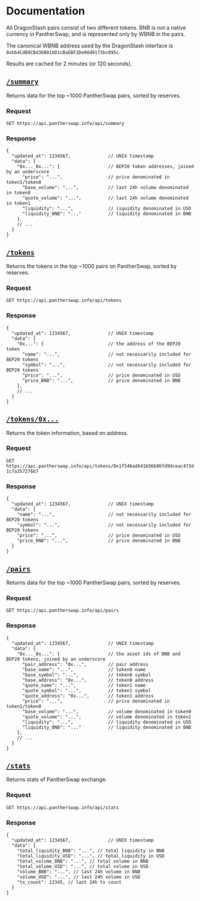 # Documentation

All DragonStash pairs consist of two different tokens. BNB is not a native currency in PantherSwap, and is represented only by WBNB in the pairs. 

The canonical WBNB address used by the DragonStash interface is `0xbb4CdB9CBd36B01bD1cBaEBF2De08d9173bc095c`.

Results are cached for 2 minutes (or 120 seconds).

## [`/summary`](https://api.pantherswap.info/api/summary)

Returns data for the top ~1000 PantherSwap pairs, sorted by reserves. 

### Request

`GET https://api.pantherswap.info/api/summary`

### Response

```json5
{
  "updated_at": 1234567,              // UNIX timestamp
  "data": {
    "0x..._0x...": {                  // BEP20 token addresses, joined by an underscore
      "price": "...",                 // price denominated in token1/token0
      "base_volume": "...",           // last 24h volume denominated in token0
      "quote_volume": "...",          // last 24h volume denominated in token1
      "liquidity": "...",             // liquidity denominated in USD
      "liquidity_BNB": "..."          // liquidity denominated in BNB
    },
    // ...
  }
}
```

## [`/tokens`](https://api.pantherswap.info/api/tokens)

Returns the tokens in the top ~1000 pairs on PantherSwap, sorted by reserves.

### Request

`GET https://api.pantherswap.info/api/tokens`

### Response

```json5
{
  "updated_at": 1234567,              // UNIX timestamp
  "data": {
    "0x...": {                        // the address of the BEP20 token
      "name": "...",                  // not necessarily included for BEP20 tokens
      "symbol": "...",                // not necessarily included for BEP20 tokens
      "price": "...",                 // price denominated in USD
      "price_BNB": "...",             // price denominated in BNB
    },
    // ...
  }
}
```

## [`/tokens/0x...`](https://api.pantherswap.info/api/tokens/0x1f546ad641b56b86fd9dceac473d1c7a357276b7)

Returns the token information, based on address.

### Request

`GET https://api.pantherswap.info/api/tokens/0x1f546ad641b56b86fd9dceac473d1c7a357276b7`

### Response

```json5
{
  "updated_at": 1234567,              // UNIX timestamp
  "data": {
    "name": "...",                    // not necessarily included for BEP20 tokens
    "symbol": "...",                  // not necessarily included for BEP20 tokens
    "price": "...",                   // price denominated in USD
    "price_BNB": "...",               // price denominated in BNB
  }
}
```

## [`/pairs`](https://api.pantherswap.info/api/pairs)

Returns data for the top ~1000 PantherSwap pairs, sorted by reserves.

### Request

`GET https://api.pantherswap.info/api/pairs`

### Response

```json5
{
  "updated_at": 1234567,              // UNIX timestamp
  "data": {
    "0x..._0x...": {                  // the asset ids of BNB and BEP20 tokens, joined by an underscore
      "pair_address": "0x...",        // pair address
      "base_name": "...",             // token0 name
      "base_symbol": "...",           // token0 symbol
      "base_address": "0x...",        // token0 address
      "quote_name": "...",            // token1 name
      "quote_symbol": "...",          // token1 symbol
      "quote_address": "0x...",       // token1 address
      "price": "...",                 // price denominated in token1/token0
      "base_volume": "...",           // volume denominated in token0
      "quote_volume": "...",          // volume denominated in token1
      "liquidity": "...",             // liquidity denominated in USD
      "liquidity_BNB": "..."          // liquidity denominated in BNB
    },
    // ...
  }
}
```

## [`/stats`](https://api.pantherswap.info/api/stats)

Returns stats of PantherSwap exchange. 

### Request

`GET https://api.pantherswap.info/api/stats`

### Response

```json5
{
  "updated_at": 1234567,              // UNIX timestamp
  "data": {
    "total_liquidity_BNB": "...", // total liquidity in BNB
    "total_liquidity_USD": "...", // total liquidity in USD
    "total_volume_BNB": "...", // total volume in BNB
    "total_volume_USD": "...", // total volume in USD
    "volume_BNB": "...", // last 24h volume in BNB
    "volume_USD": "...", // last 24h volume in USD
    "tx_count": 12345, // last 24h tx count
  }
}
```
